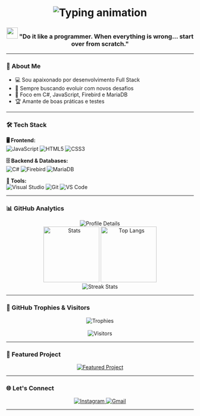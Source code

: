 <h1 align="center"> 
  <img src="https://readme-typing-svg.demolab.com?font=Fira+Code&weight=600&size=28&duration=4000&pause=1000&color=8A2BE2&center=true&vCenter=true&width=435&lines=Hello%2C+I'm+Alex+Bruno!;AMANTE+DA+TECNOLOGIA...;Full+Stack+Developer" alt="Typing animation" />
</h1>

<h3 align="center"> 
  <img src="https://media.giphy.com/media/WUlplcMpOCEmTGBtBW/giphy.gif" width="30"> 
  "Do it like a programmer. When everything is wrong... start over from scratch."
</h3>

---

### 🚀 About Me
- 💻 Sou apaixonado por desenvolvimento Full Stack
- 🚀 Sempre buscando evoluir com novos desafios
- 🎯 Foco em C#, JavaScript, Firebird e MariaDB
- 🏆 Amante de boas práticas e testes

---

### 🛠️ Tech Stack
  **🖥️ Frontend:**  
  ![JavaScript](https://img.shields.io/badge/JavaScript-F7DF1E?style=for-the-badge&logo=javascript&logoColor=black)
  ![HTML5](https://img.shields.io/badge/HTML5-E34F26?style=for-the-badge&logo=html5&logoColor=white)
  ![CSS3](https://img.shields.io/badge/CSS3-1572B6?style=for-the-badge&logo=css3&logoColor=white)

  **🗄️ Backend & Databases:**  
  ![C#](https://img.shields.io/badge/C%23-239120?style=for-the-badge&logo=c-sharp&logoColor=white)
  ![Firebird](https://img.shields.io/badge/Firebird-FF8C00?style=for-the-badge&logo=firebird&logoColor=white)
  ![MariaDB](https://img.shields.io/badge/MariaDB-003545?style=for-the-badge&logo=mariadb&logoColor=white)
 
  **🔧 Tools:**  
  ![Visual Studio](https://img.shields.io/badge/Visual_Studio-5C2D91?style=for-the-badge&logo=visual%20studio&logoColor=white)
  ![Git](https://img.shields.io/badge/Git-F05032?style=for-the-badge&logo=git&logoColor=white)
  ![VS Code](https://img.shields.io/badge/VSCode-007ACC?style=for-the-badge&logo=visual-studio-code&logoColor=white)

---

### 📊 GitHub Analytics
<div align="center">
  <img src="https://github-profile-summary-cards.vercel.app/api/cards/profile-details?username=AlexBruno099&theme=dracula" alt="Profile Details" />
  <br/>
  <img src="https://github-readme-stats.vercel.app/api?username=AlexBruno099&show_icons=true&theme=dracula&hide_border=true&rank_icon=github" height="150" alt="Stats" />
  <img src="https://github-readme-stats.vercel.app/api/top-langs/?username=AlexBruno099&layout=compact&theme=dracula&hide_border=true&langs_count=8" height="150" alt="Top Langs" />
  <br/>
  <img src="https://streak-stats.demolab.com?user=AlexBruno099&theme=dracula&hide_border=true&date_format=j%20M%5B%20Y%5D" alt="Streak Stats" />
</div>

---

### 🏅 GitHub Trophies & Visitors
<div align="center">
  <img src="https://github-profile-trophy.vercel.app/?username=AlexBruno099&theme=dracula&no-bg=true&no-frame=true" alt="Trophies" />
  <br/>
  <br/>
  <img src="https://visitor-badge.laobi.icu/badge?page_id=AlexBruno099.AlexBruno099&style=flat&color=8A2BE2" alt="Visitors"/>
</div>

---

### 🎯 Featured Project
<div align="center">
  <a href="https://github.com/AlexBruno099/Loja_Virtual">
    <img src="https://github-readme-stats.vercel.app/api/pin/?username=AlexBruno099&repo=Loja_Virtual&theme=dracula" alt="Featured Project" />
  </a>
</div>

---

### 🌐 Let's Connect
<div align="center"> 
  <a href="https://www.instagram.com/alex_bruno_ramos">
    <img src="https://img.shields.io/badge/Instagram-E4405F?style=for-the-badge&logo=instagram&logoColor=white" alt="Instagram" />
  </a>
  <a href="mailto:alexbrunorr099@gmail.com">
    <img src="https://img.shields.io/badge/Gmail-D14836?style=for-the-badge&logo=gmail&logoColor=white" alt="Gmail" />
  </a>
</div>

---

<p align="center">
</p>
